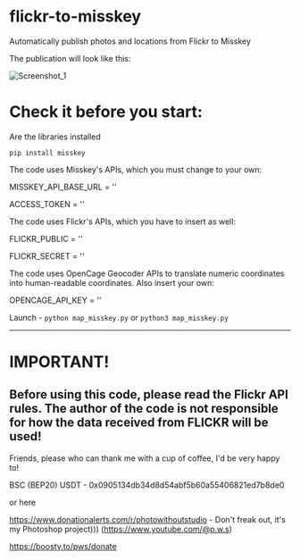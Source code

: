 # flickr-to-misskey
Automatically publish photos and locations from Flickr to Misskey

The publication will look like this:

![Screenshot_1](https://github.com/user-attachments/assets/3448391a-5679-4ce4-97ac-0f9b85609768)

# Check it before you start:

Are the libraries installed

```
pip install misskey
```


The code uses Misskey's APIs, which you must change to your own:

MISSKEY_API_BASE_URL = ''

ACCESS_TOKEN = ''

The code uses Flickr's APIs, which you have to insert as well:

FLICKR_PUBLIC = ''

FLICKR_SECRET = ''

The code uses OpenCage Geocoder APIs to translate numeric coordinates into human-readable coordinates. Also insert your own:

OPENCAGE_API_KEY = ''

Launch - `python map_misskey.py` or `python3 map_misskey.py`
______________________________
# IMPORTANT!
Before using this code, please read the Flickr API rules.
The author of the code is not responsible for how the data received from FLICKR will be used!
-------------------------------
Friends, please who can thank me with a cup of coffee, I'd be very happy to!

BSC (BEP20) USDT - 0x0905134db34d8d54abf5b60a55406821ed7b8de0

or here

https://www.donationalerts.com/r/photowithoutstudio - Don't freak out, it's my Photoshop project))) 
(https://www.youtube.com/@p.w.s)

https://boosty.to/pws/donate
